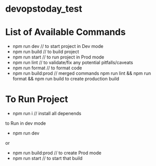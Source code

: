 # devopstoday_test

# List of Available Commands
- npm run dev         // to start project in Dev mode
- npm run build       // to build project
- npm run start       // to run project in Prod mode 
- npm run lint        // to validate/fix any potential pitfalls/caveats
- npm run format      // to format code
- npm run build:prod  // merged commands npm run lint && npm run format && npm run build to create production build

# To Run Project
- npm run i // install all depenends

to Run in dev mode 

- npm run dev

or

- npm run build:prod // to create Prod mode
- npm run start      // to start that build

